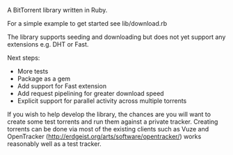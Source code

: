 A BitTorrent library written in Ruby.

For a simple example to get started see lib/download.rb

The library supports seeding and downloading but does not yet support any extensions e.g. DHT or Fast.

Next steps:

* More tests
* Package as a gem
* Add support for Fast extension
* Add request pipelining for greater download speed
* Explicit support for parallel activity across multiple torrents

If you wish to help develop the library, the chances are you will want to create some test torrents and run them against a private tracker. Creating torrents can be done via most of the existing clients such as Vuze and OpenTracker (http://erdgeist.org/arts/software/opentracker/) works reasonably well as a test tracker.
